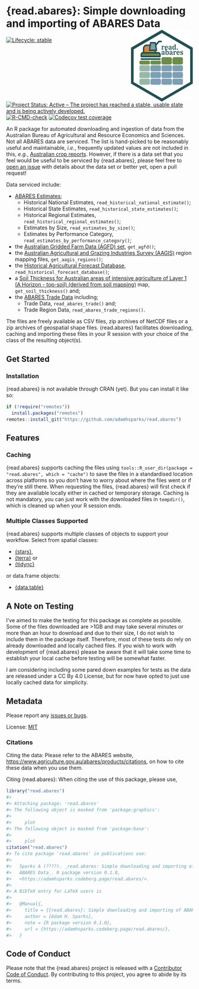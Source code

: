 
<!-- README.md is generated from README.Rmd. Please edit that file -->

# {read.abares}: Simple downloading and importing of ABARES Data <img src="man/figures/logo.png" align="right"/>

<!-- badges: start -->

[![Lifecycle:
stable](https://img.shields.io/badge/lifecycle-stable-green.svg)](https://lifecycle.r-lib.org/articles/stages.html#stable)
[![Project Status: Active – The project has reached a stable, usable
state and is being actively
developed.](https://www.repostatus.org/badges/latest/active.svg)](https://www.repostatus.org/#active)
[![R-CMD-check](https://github.com/adamhsparks/read.abares/actions/workflows/R-CMD-check.yaml/badge.svg)](https://github.com/adamhsparks/read.abares/actions/workflows/R-CMD-check.yaml)
[![Codecov test
coverage](https://codecov.io/gh/adamhsparks/read.abares/graph/badge.svg)](https://app.codecov.io/gh/adamhsparks/read.abares)
<!-- badges: end -->

An R package for automated downloading and ingestion of data from the
Australian Bureau of Agricultural and Resource Economics and Sciences.
Not all ABARES data are serviced. The list is hand-picked to be
reasonably useful and maintainable, *i.e.*, frequently updated values
are not included in this, *e.g.*, [Australian crop
reports](https://daff.ent.sirsidynix.net.au/client/en_AU/ABARES/search/results?te=ASSET&st=PD#).
However, if there is a data set that you feel would be useful to be
serviced by {read.abares}, please feel free to [open an
issue](https://github.com/adamhsparks/read.abares/issues/new) with
details about the data set or better yet, open a pull request!

Data serviced include:

- [ABARES
  Estimates](https://www.agriculture.gov.au/abares/data/farm-data-portal#data-download);
  - Historical National Estimates,
    `read_historical_national_estimate()`;
  - Historical State Estimates, `read_historical_state_estimates()`;
  - Historical Regional Estimates,
    `read_historical_regional_estimates()`;
  - Estimates by Size, `read_estimates_by_size()`;
  - Estimates by Performance Category,
    `read_estimates_by_performance_category()`;
- the [Australian Gridded Farm Data (AGFD)
  set](https://www.agriculture.gov.au/abares/research-topics/surveys/farm-survey-data/australian-gridded-farm-data),
  `get_agfd()`;
- the [Australian Agricultural and Grazing Industries Survey
  (AAGIS)](https://www.agriculture.gov.au/abares/research-topics/surveys/farm-survey-data)
  region mapping files, `get_aagis_regions()`;
- the [Historical Agricultural Forecast
  Database](https://www.agriculture.gov.au/abares/research-topics/agricultural-outlook/historical-forecasts#:~:text=About%20the%20historical%20agricultural%20forecast,relevant%20to%20Australian%20agricultural%20markets),
  `read_historical_forecast_database()`;
- a [Soil Thickness for Australian areas of intensive agriculture of
  Layer 1 (A Horizon - top-soil) (derived from soil
  mapping)](https://data.agriculture.gov.au/geonetwork/srv/eng/catalog.search#/metadata/faa9f157-8e17-4b23-b6a7-37eb7920ead6)
  map, `get_soil_thickness()` and;
- the [ABARES Trade
  Data](https://www.agriculture.gov.au/abares/research-topics/trade/dashboard)
  including;
  - Trade Data, `read_abares_trade()` and;
  - Trade Region Data, `read_abares_trade_regions()`.

The files are freely available as CSV files, zip archives of NetCDF
files or a zip archives of geospatial shape files. {read.abares}
facilitates downloading, caching and importing these files in your R
session with your choice of the class of the resulting object(s).

## Get Started

### Installation

{read.abares} is not available through CRAN (yet). But you can install
it like so:

``` r
if (!require("remotes"))
  install.packages("remotes")
remotes::install_git("https://github.com/adamhsparks/read.abares")
```

## Features

### Caching

{read.abares} supports caching the files using
`tools::R_user_dir(package = "read.abares", which = "cache")` to save
the files in a standardised location across platforms so you don’t have
to worry about where the files went or if they’re still there. When
requesting the files, {read.abares} will first check if they are
available locally either in cached or temporary storage. Caching is not
mandatory, you can just work with the downloaded files in `tempdir()`,
which is cleaned up when your R session ends.

### Multiple Classes Supported

{read.abares} supports multiple classes of objects to support your
workflow. Select from spatial classes:

- [{stars}](https://CRAN.R-project.org/package=stars),
- [{terra}](https://CRAN.R-project.org/package=terra) or
- [{tidync}](https://CRAN.R-project.org/package=tidync)

or data.frame objects:

- [{data.table}](https://CRAN.R-project.org/package=data.table)

## A Note on Testing

I’ve aimed to make the testing for this package as complete as possible.
Some of the files downloaded are \>1GB and may take several minutes or
more than an hour to download and due to their size, I do not wish to
include them in the package itself. Therefore, most of these tests do
rely on already downloaded and locally cached files. If you wish to work
with development of {read.abares} please be aware that it will take some
time to establish your local cache before testing will be somewhat
faster.

I am considering including some pared down examples for tests as the
data are released under a CC By 4.0 License, but for now have opted to
just use locally cached data for simplicity.

## Metadata

Please report any [issues or
bugs](https://github.com/adamhsparks/read.abares/issues).

License: [MIT](LICENSE.md)

### Citations

Citing the data: Please refer to the ABARES website,
<https://www.agriculture.gov.au/abares/products/citations>, on how to
cite these data when you use them.

Citing {read.abares}: When citing the use of this package, please use,

``` r
library("read.abares")
#> 
#> Attaching package: 'read.abares'
#> The following object is masked from 'package:graphics':
#> 
#>     plot
#> The following object is masked from 'package:base':
#> 
#>     plot
citation("read.abares")
#> To cite package 'read.abares' in publications use:
#> 
#>   Sparks A (????). _read.abares: Simple downloading and importing of
#>   ABARES Data_. R package version 0.1.0,
#>   <https://adamhsparks.codeberg.page/read.abares/>.
#> 
#> A BibTeX entry for LaTeX users is
#> 
#>   @Manual{,
#>     title = {{read.abares}: Simple downloading and importing of ABARES Data},
#>     author = {Adam H. Sparks},
#>     note = {R package version 0.1.0},
#>     url = {https://adamhsparks.codeberg.page/read.abares/},
#>   }
```

## Code of Conduct

Please note that the {read.abares} project is released with a
[Contributor Code of
Conduct](https://adamhsparks.github.io/read.abares/CODE_OF_CONDUCT.html).
By contributing to this project, you agree to abide by its terms.
